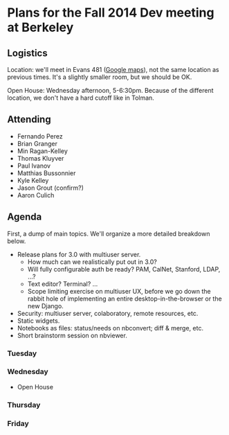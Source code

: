 # Plans for the Fall 2014 Dev meeting at Berkeley

## Logistics

Location: we'll meet in Evans 481 ([Google maps](https://www.google.fr/maps/place/Evans+Hall,+University+of+California,+Berkeley,+Berkeley,+CA+94709,+USA/@37.8736514,-122.2577944,17z/data=!3m1!4b1!4m2!3m1!1s0x80857c24710a32ef:0x555901244b6a4c65)), not the same location as previous times. It's a slightly smaller room, but we should be OK.

Open House: Wednesday afternoon, 5-6:30pm.  Because of the different location, we don't have a hard cutoff like in Tolman.

## Attending

* Fernando Perez
* Brian Granger
* Min Ragan-Kelley
* Thomas Kluyver
* Paul Ivanov
* Matthias Bussonnier
* Kyle Kelley
* Jason Grout (confirm?)
* Aaron Culich

## Agenda

First, a dump of main topics. We'll organize a more detailed breakdown below.

* Release plans for 3.0 with multiuser server.
  - How much can we realistically put out in 3.0?
  - Will fully configurable auth be ready? PAM, CalNet, Stanford, LDAP, ...?
  - Text editor? Terminal? ...
  - Scope limiting exercise on multiuser UX, before we go down the rabbit hole of implementing an entire
    desktop-in-the-browser or the new Django.
* Security: multiuser server, colaboratory, remote resources, etc. 
* Static widgets.
* Notebooks as files: status/needs on nbconvert; diff & merge, etc.
* Short brainstorm session on nbviewer.


### Tuesday

### Wednesday

* Open House

### Thursday

### Friday